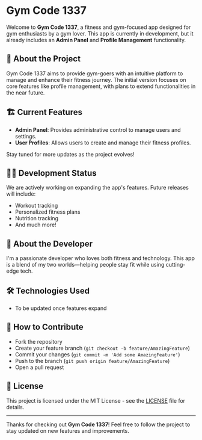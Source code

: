 # Gym Code 1337

Welcome to **Gym Code 1337**, a fitness and gym-focused app designed for gym enthusiasts by a gym lover. This app is currently in development, but it already includes an **Admin Panel** and **Profile Management** functionality.

## 🚀 About the Project

Gym Code 1337 aims to provide gym-goers with an intuitive platform to manage and enhance their fitness journey. The initial version focuses on core features like profile management, with plans to extend functionalities in the near future.

## 🏗️ Current Features

- **Admin Panel**: Provides administrative control to manage users and settings.
- **User Profiles**: Allows users to create and manage their fitness profiles.

Stay tuned for more updates as the project evolves!

## 👷‍♂️ Development Status

We are actively working on expanding the app's features. Future releases will include:

- Workout tracking
- Personalized fitness plans
- Nutrition tracking
- And much more!

## 🙋 About the Developer

I'm a passionate developer who loves both fitness and technology. This app is a blend of my two worlds—helping people stay fit while using cutting-edge tech. 

## 🛠️ Technologies Used

- To be updated once features expand

## 🚧 How to Contribute

- Fork the repository
- Create your feature branch (`git checkout -b feature/AmazingFeature`)
- Commit your changes (`git commit -m 'Add some AmazingFeature'`)
- Push to the branch (`git push origin feature/AmazingFeature`)
- Open a pull request

## 📜 License

This project is licensed under the MIT License - see the [LICENSE](LICENSE) file for details.

---

Thanks for checking out **Gym Code 1337**! Feel free to follow the project to stay updated on new features and improvements.
